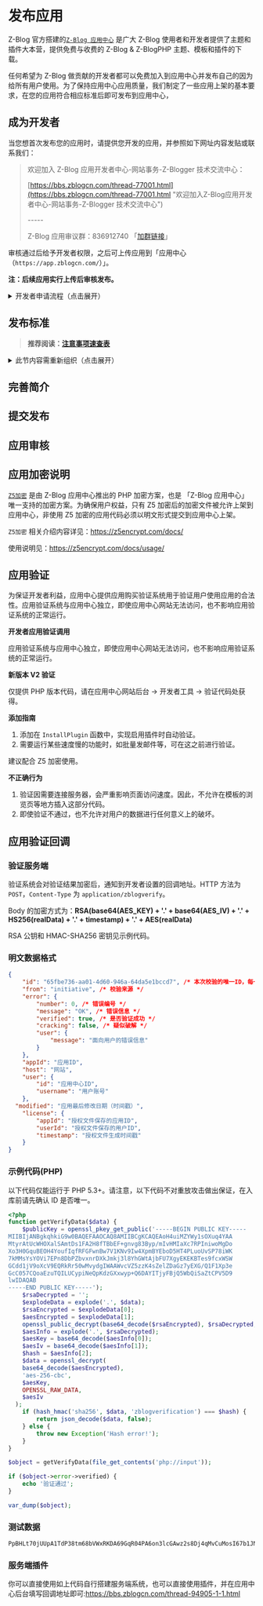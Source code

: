 # 发布应用

Z-Blog 官方搭建的[`Z-Blog 应用中心`](https://app.zblogcn.com/) 是广大 Z-Blog 使用者和开发者提供了主题和插件大本营，提供免费与收费的 Z-Blog & Z-BlogPHP 主题、模板和插件的下载。

任何希望为 Z-Blog 做贡献的开发者都可以免费加入到应用中心并发布自己的因为给所有用户使用。为了保持应用中心应用质量，我们制定了一些应用上架的基本要求，在您的应用符合相应标准后即可发布到应用中心，

## 成为开发者

当您想首次发布您的应用时，请提供您开发的应用，并参照如下网址内容发贴或联系我们：

> 欢迎加入 Z-Blog 应用开发者中心-网站事务-Z-Blogger 技术交流中心：
>
> [https://bbs.zblogcn.com/thread-77001.html](https://bbs.zblogcn.com/thread-77001.html "欢迎加入Z-Blog应用开发者中心-网站事务-Z-Blogger 技术交流中心")
>
> \-----
>
> Z-Blog 应用审议群：836912740 「[加群链接](https://jq.qq.com/?_wv=1027&k=qmkm7HSQ "Z-Blog 应用审核群")」

审核通过后给予开发者权限，之后可上传应用到「应用中心（`https://app.zblogcn.com/`）」。

**注：后续应用实行上传后审核发布。**

<details>
<summary>开发者申请流程（点击展开）</summary>

> **Z-Blog 全新的应用中心，为众多开发者提供一个展示自己作品的平台。**

**注：此贴文本复制于「[成为开发者 - 发布应用 - Z-BlogPHP 文档](https://docs.zblogcn.com/php/#/books/dev-40-publish?id=%e6%88%90%e4%b8%ba%e5%bc%80%e5%8f%91%e8%80%85 "成为开发者 - 发布应用 - Z-BlogPHP 文档")」，不要直接编辑；**

### 前置要求

依据《中华人民共和国网络安全法》的要求，及为尽快通知到您，您必须：

1. 绑定手机号，以完成实名认证要求：https://uc.zblogcn.com/user/security/phone
2. 绑定微信号，以及时获取审核消息：https://uc.zblogcn.com/user/open/wechat_mp
3. 「可选」开启“两步验证”，https://uc.zblogcn.com/user/security/tfa/google

如果您需要销售收费应用，您必须向我们提供：

1. 提交您的身份证号，完成实名认证：https://uc.zblogcn.com/user/identity
2. 绑定您的支付宝，以获取收款：https://uc.zblogcn.com/user/open/alipay

### 申请流程

请在【[开发者中心-ZBlogger 技术交流中心](https://bbs.zblogcn.com/forum-125.html "开发者中心-ZBlogger 技术交流中心")】版块按以下要求发贴申请：

1. 为节省时间，请先参照「[注意事项速查表](books/dev-45-faq?id=注意事项速查表 "注意事项速查表")」进行自查；
2. 在「**你自己的网站**」内发布主题或插件，附截图、功能介绍等，该网站本身不能只是演示站；
3. 「**在你的发布页面内**」以附件或网盘或「**Git 地址**」形式提供下载，可额外附带演示地址；「**不在要论坛发附件！！！**」
4. 网站本身如为 Z-Blog，须保留带链接的 Powerd By 声明；其他程序须在首页添加指向`www.zblogcn.com`的友情链接；
5. 如果发布的应用为主题，则主题内也应正确标识 Z-Blog 版权；「`Powered By {$zblogphphtml}`」
6. 在论坛发申请贴，贴子内附上发布页的链接；「**不在要论坛发附件！！！**」
7. 不得重复发申请贴；
8. 如果你没看过「[站内发文规范（申请开发者也先看这里）-网站事务-ZBlogger 技术交流中心](https://bbs.zblogcn.com/thread-102989.html "站内发文规范（申请开发者也先看这里）-网站事务-ZBlogger 技术交流中心")」也请先看一遍；
9. 加 QQ 群，积极询问进度；**「群号： 836912740 」**
10. 准开发者需要有很多的耐心(不停的修改)，可能还需要较强的心理素质(否则有可能会被喷走)；

注：「应用发布」版块是独立于开发者申请的，可以发，也可以传附件，但是不能用于申请开发者；

### 发贴格式示意

标题格式：

> `申请开发者「appID」「plugin | theme」`

↑ 方引号比较好看，当然`[]`或`【】`也可以；

正文示例：

> 应用名称：XXXX
>
> 发布地址：https://blog.zblogcn.com/?id=1022
>
> 应用简介：功能描述什么的，尽量简短，更详细的放在你的发布页内；
>
> \<!-- 不需要配图，不然回贴给意见会很麻烦 --\>

### 审议 QQ 群

群号：836912740

### 其他
Z-BlogPHP 官方文档：https://docs.zblogcn.com/php/#/

注意事项速查表：https://docs.zblogcn.com/php/#/books/dev-45-faq  ←← 高优先级

[开发者准入规范讨论贴-网站事务-ZBlogger 技术交流中心](https://bbs.zblogcn.com/thread-103787.html "开发者准入规范讨论贴-网站事务-ZBlogger 技术交流中心")  ←← 优先级较低

</details>

## 发布标准

> **推荐阅读：[注意事项速查表](books/dev-45-faq?id=%e6%b3%a8%e6%84%8f%e4%ba%8b%e9%a1%b9%e9%80%9f%e6%9f%a5%e8%a1%a8 "常见问题")**

<details>
<summary>此节内容需重新组织（点击展开）</summary>

### A.通用
1. 开启 debug 模式后不得报错
2. 不得含有木马等有害代码
3. 不得含有任何被加密的 PHP(含 Z5 加密），只能由应用中心服务器端加密
4. PHP 文件应保存为 UTF-8 no BOM 编码；
5. 不得有安全漏洞（包括 SQL 注入、跨站脚本攻击、跨站请求伪造等）
6. 不得引用外站资源（尤其是小站资源）
7. 自动审核内容里不得有黄色提示（使用较老旧版本的 js 等）
8. 不得以免费为饵跳过“应用中心支付系统”搞“内置收费”（微博、微信、支付宝等支付社交系统或其它功能 API 必须要收费除外）
9. 不得有免费或低价诱导后续高消费或是明显高于市场定价等不良意图或是违反公序良俗
10. 不得修改保存系统源码或是系统默认语言包

### B.主题
1. 主题里没有 zblog 版权
2. 自动审核后的截图，出现错位等不正常的
3. 标题等长度过长不会导致变形
4. 摘要的空格被移除的
5. ul,ol,li,blockquote 等 Html 元素样式错误的
6. 需要提供配置的地方没的可配置的页面
7. 评论层级不对

### C.插件
1. 数据库表和 Class 没有使用 zbp 的标准数据库创建操作规范的
2. 数据库操作没有使用链式对象等系统自带操作而使用自行拼接 sql 代码的
3. 在应该用$zbp→CheckRights 判断权限的地方用最简单的 $zbp→User→Level 去判断的

### D.上传后的应用发布内容
1. 缺少前台展示截图（如有前台展示的话）
2. 缺少后台截图（如有后台配置的话）
3. 缺少基本的（或详细）使用说明和功能介绍

### E.禁止条款
1. 禁止抄袭复制有版权保护的主题模板
2. 禁止多次提交无意义的应用去刷新排行

</details>

## 完善简介

## 提交发布

## 应用审核

## 应用加密说明
[`Z5加密`](https://z5encrypt.com/) 是由 Z-Blog 应用中心推出的 PHP 加密方案，也是 「Z-Blog 应用中心」 唯一支持的加密方案。为确保用户权益，只有 Z5 加密后的加密文件被允许上架到应用中心，非使用 Z5 加密的应用代码必须以明文形式提交到应用中心上架。

`Z5加密` 相关介绍内容详见：https://z5encrypt.com/docs/

使用说明见：https://z5encrypt.com/docs/usage/

## 应用验证
为保证开发者利益，应用中心提供应用购买验证系统用于验证用户使用应用的合法性。应用验证系统与应用中心独立，即使应用中心网站无法访问，也不影响应用验证系统的正常运行。

**开发者应用验证调用**

应用验证系统与应用中心独立，即使应用中心网站无法访问，也不影响应用验证系统的正常运行。

**新版本 V2 验证**

仅提供 PHP 版本代码，请在应用中心网站后台 → 开发者工具 → 验证代码处获得。

**添加指南**
1. 添加在 `InstallPlugin` 函数中，实现启用插件时自动验证。
2. 需要运行某些速度慢的功能时，如批量发邮件等，可在这之前进行验证。

建议配合 Z5 加密使用。

**不正确行为**
1. 验证因需要连接服务器，会严重影响页面访问速度。因此，不允许在模板的浏览页等地方插入这部分代码。
2. 即使验证不通过，也不允许对用户的数据进行任何意义上的破坏。

## 应用验证回调

### 验证服务端
验证系统会对验证结果加密后，通知到开发者设置的回调地址。HTTP 方法为 `POST`，`Content-Type` 为 `application/zblogverify`。

Body 的加密方式为：**RSA(base64(AES_KEY) + '.' + base64(AES_IV) + '.' + HS256(realData) + '.' + timestamp) + '.' + AES(realData)**

RSA 公钥和 HMAC-SHA256 密钥见示例代码。

### 明文数据格式
```json
{
	"id": "65fbe736-aa01-4d60-946a-64da5e1bccd7", /* 本次校验的唯一ID，每一次校验返回值都不同 */
	"from": "initiative", /* 校验来源 */
	"error": {
		"number": 0, /* 错误编号 */
		"message": "OK", /* 错误信息 */
		"verified": true, /* 是否验证成功 */
		"cracking": false, /* 疑似破解 */
		"user": {
			"message": "面向用户的错误信息"
		}
	},
	"appId": "应用ID",
	"host": "网站",
	"user": {
		"id": "应用中心ID",
		"username": "用户账号"
	},
  "modified": "应用最后修改日期（时间戳）",
	"license": {
		"appId": "授权文件保存的应用ID",
		"userId": "授权文件保存的用户ID",
		"timestamp": "授权文件生成时间戳"
	}
}
```

### 示例代码(PHP)
以下代码仅能运行于 PHP 5.3+。请注意，以下代码不对重放攻击做出保证，在入库前请先确认 ID 是否唯一。
```php
<?php
function getVerifyData($data) {
	$publicKey = openssl_pkey_get_public('-----BEGIN PUBLIC KEY-----
MIIBIjANBgkqhkiG9w0BAQEFAAOCAQ8AMIIBCgKCAQEAoH4uiMZYWy1sOXuq4YAA
MtyrAtUcWHOXalSAmtDs1FA2H8fTBbEF+gnvg83Byp/mIvHMIaXc7RPIniwoMgDo
Xo3H0GquBEOH4YoufIqfRFGFwnBw7V1KNv9Iw4XpmBYEboD5HT4PLuoUvSP78iWK
7kMMsYsYOVi7EPn8DbPZbvxnrDXkJmkj3l8YhGWtAjbFU7XgyEKEKBTes9fcxWSW
GCdd1jV9oXcV9EQRkRr50wMvydgIWAAWvcVZ5zzK4sZelZDaGz7yEXG/Q1F1Xp3e
GcC057CQoaEzuTQILUCypiNeQpKdzGXxwyp+Q6DAYITjyFBjQ5WbQiSaZtCPV5D9
lwIDAQAB
-----END PUBLIC KEY-----');
	$rsaDecrypted = '';
	$explodeData = explode('.', $data);
	$rsaEncrypted = $explodeData[0];
	$aesEncrypted = $explodeData[1];
	openssl_public_decrypt(base64_decode($rsaEncrypted), $rsaDecrypted, $publicKey);
	$aesInfo = explode('.', $rsaDecrypted);
	$aesKey = base64_decode($aesInfo[0]);
	$aesIv = base64_decode($aesInfo[1]);
	$hash = $aesInfo[2];
	$data = openssl_decrypt(
    base64_decode($aesEncrypted),
    'aes-256-cbc',
    $aesKey,
    OPENSSL_RAW_DATA,
    $aesIv
  );
	if (hash_hmac('sha256', $data, 'zblogverification') === $hash) {
		return json_decode($data, false);
	} else {
		throw new Exception('Hash error!');
	}
}

$object = getVerifyData(file_get_contents('php://input'));

if ($object->error->verified) {
	echo '验证通过';
}

var_dump($object);
```

### 测试数据

```bash
PpBHLt70jUUpA1TdP38tm68bVWxRKDA69GqR04PA6on3lcGAwz2s8Dj4qMvCuMosI67b1JNFVELfMmxt1RfKQsSS2vLtIVdblDbmZCBptNd5IYNx2qFZFQQ5Hju3bhwR9VDW8fcy63bEOpWVYxAEhQXT3ztaLZn63gJhpDemA06Emxv6VJgxfe9uLTX31FCDfg6yd
```

### 服务端插件
你可以直接使用如上代码自行搭建服务端系统，也可以直接使用插件，并在应用中心后台填写回调地址即可:https://bbs.zblogcn.com/thread-94905-1-1.html
